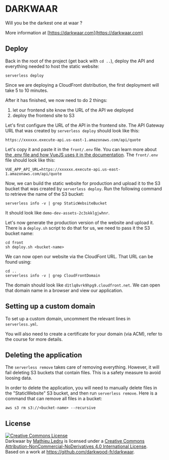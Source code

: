 DARKWAAR
========

Will you be the darkest one at waar ?

More information at [https://darkwaar.com](https://darkwaar.com)

## Deploy

Back in the root of the project (get back with `cd ..`), deploy the API and everything needed to host the static website:

```
serverless deploy
```

Since we are deploying a CloudFront distribution, the first deployment will take 5 to 10 minutes.

After it has finished, we now need to do 2 things:

1. let our frontend site know the URL of the API we deployed
2. deploy the frontend site to S3

Let's first configure the URL of the API in the frontend site. The API Gateway URL that was created by `serverless deploy` should look like this:

```
https://xxxxxx.execute-api.us-east-1.amazonaws.com/api/quote
```

Let's copy it and paste it in the `front/.env` file. You can learn more about [the .env file and how VueJS uses it in the documentation](https://cli.vuejs.org/guide/mode-and-env.html). The `front/.env` file should look like this:

```dotenv
VUE_APP_API_URL=https://xxxxxx.execute-api.us-east-1.amazonaws.com/api/quote
```

Now, we can build the static website for production and upload it to the S3 bucket that was created by `serverless deploy`. Run the following command to retrieve the name of the S3 bucket:

```
serverless info -v | grep StaticWebsiteBucket
```

It should look like `demo-dev-assets-2c3skklgjwhnr`.

Let's now generate the production version of the website and upload it.
There is a `deploy.sh` script to do that for us, we need to pass it the S3 bucket name:

```
cd front
sh deploy.sh <bucket-name>
```

We can now open our website via the CloudFont URL. That URL can be found using:

```
cd ..
serverless info -v | grep CloudFrontDomain
```

The domain should look like `d1tlq8vrk9hpg9.cloudfront.net`. We can open that domain name in a browser and view our application.

## Setting up a custom domain

To set up a custom domain, uncomment the relevant lines in `serverless.yml`.

You will also need to create a certificate for your domain (via ACM), refer to the course for more details.

## Deleting the application

The `serverless remove` takes care of removing everything. However, it will fail deleting S3 buckets that contain files. This is a safety measure to avoid loosing data.

In order to delete the application, you will need to manually delete files in the "StaticWebsite" S3 bucket, and then run `serverless remove`. Here is a command that can remove all files in a bucket:

```
aws s3 rm s3://<bucket-name> --recursive
```

License
-------

<a rel="license" href="http://creativecommons.org/licenses/by-nc-nd/4.0/"><img alt="Creative Commons License" style="border-width:0" src="https://i.creativecommons.org/l/by-nc-nd/4.0/88x31.png" /></a><br /><span xmlns:dct="http://purl.org/dc/terms/" href="http://purl.org/dc/dcmitype/Text" property="dct:title" rel="dct:type">Darkwaar</span> by <a xmlns:cc="http://creativecommons.org/ns#" href="https://darkwaar.com" property="cc:attributionName" rel="cc:attributionURL">Mathieu Ledru</a> is licensed under a <a rel="license" href="http://creativecommons.org/licenses/by-nc-nd/4.0/">Creative Commons Attribution-NonCommercial-NoDerivatives 4.0 International License</a>.<br />Based on a work at <a xmlns:dct="http://purl.org/dc/terms/" href="https://github.com/darkwood-fr/darkwaar" rel="dct:source">https://github.com/darkwood-fr/darkwaar</a>.
